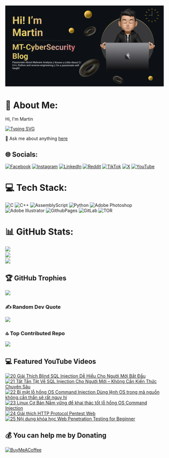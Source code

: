 

![Image Alt](https://github.com/mt-cybersecurity/mt-cybersecurity/blob/9b84bc67ed33ad8a8fd3d39479f0e7c4d507e626/2024-08-17_205915.png)
# 💫 About Me:
Hi, I'm Martin

[![Typing SVG](https://readme-typing-svg.demolab.com?font=Fira+Code&weight=700&size=43&pause=1000&repeat=true&width=1500&height=58&lines=I+write+a+personal+blog+called+MT-CyberSecurity+Blog;I'm+currently+working+at+HP+Service+Center%2C+Hanoi%2C+Vietnam;I+like+to+learn+about+malware;I+also+have+a+Youtube+channel+to+upload+random+things)](https://git.io/typing-svg)

💬 Ask me about anything <a href="https://github.com/mt-cybersecurity/mt-cybersecurity/issues">here</a>


## 🌐 Socials:
[![Facebook](https://img.shields.io/badge/Facebook-%231877F2.svg?logo=Facebook&logoColor=white)](https://facebook.com/martin.mt.official) [![Instagram](https://img.shields.io/badge/Instagram-%23E4405F.svg?logo=Instagram&logoColor=white)](https://instagram.com/iam_martinbui) [![LinkedIn](https://img.shields.io/badge/LinkedIn-%230077B5.svg?logo=linkedin&logoColor=white)](https://linkedin.com/in/martinofficial) [![Reddit](https://img.shields.io/badge/Reddit-%23FF4500.svg?logo=Reddit&logoColor=white)](https://reddit.com/user/MartinBui) [![TikTok](https://img.shields.io/badge/TikTok-%23000000.svg?logo=TikTok&logoColor=white)](https://tiktok.com/@official_martinbui) [![X](https://img.shields.io/badge/X-black.svg?logo=X&logoColor=white)](https://x.com/iam_martinbui) [![YouTube](https://img.shields.io/badge/YouTube-%23FF0000.svg?logo=YouTube&logoColor=white)](https://www.youtube.com/@MTVlog-official) 

# 💻 Tech Stack:
![C](https://img.shields.io/badge/c-%2300599C.svg?style=for-the-badge&logo=c&logoColor=white)
![C++](https://img.shields.io/badge/c++-%2300599C.svg?style=for-the-badge&logo=c%2B%2B&logoColor=white)
![AssemblyScript](https://img.shields.io/badge/assembly%20script-%23000000.svg?style=for-the-badge&logo=assemblyscript&logoColor=white)
![Python](https://img.shields.io/badge/python-3670A0?style=for-the-badge&logo=python&logoColor=ffdd54)
![Adobe Photoshop](https://img.shields.io/badge/adobe%20photoshop-%2331A8FF.svg?style=for-the-badge&logo=adobe%20photoshop&logoColor=white) ![Adobe Illustrator](https://img.shields.io/badge/adobe%20illustrator-%23FF9A00.svg?style=for-the-badge&logo=adobe%20illustrator&logoColor=white)
![GithubPages](https://img.shields.io/badge/github%20pages-121013?style=for-the-badge&logo=github&logoColor=white)
![GitLab](https://img.shields.io/badge/gitlab-%23181717.svg?style=for-the-badge&logo=gitlab&logoColor=white)
![TOR](https://img.shields.io/badge/tor-%237E4798.svg?style=for-the-badge&logo=tor-project&logoColor=white)

# 📊 GitHub Stats:
![](https://github-readme-stats.vercel.app/api?username=mt-cybersecurity&theme=dark&hide_border=false&include_all_commits=true&count_private=false)<br/>
![](https://github-readme-streak-stats.herokuapp.com/?user=mt-cybersecurity&theme=dark&hide_border=false)<br/>
![](https://github-readme-stats.vercel.app/api/top-langs/?username=mt-cybersecurity&theme=dark&hide_border=false&include_all_commits=true&count_private=false&layout=donut)

## 🏆 GitHub Trophies
![](https://github-profile-trophy.vercel.app/?username=mt-cybersecurity&theme=radical&no-frame=false&no-bg=false&margin-w=4)

### ✍️ Random Dev Quote
![](https://quotes-github-readme.vercel.app/api?type=horizontal&theme=radical)

### 🔝 Top Contributed Repo
![](https://github-contributor-stats.vercel.app/api?username=mt-cybersecurity&limit=5&theme=dark&combine_all_yearly_contributions=true)

## 💻 Featured YouTube Videos

<!-- BEGIN YOUTUBE-CARDS -->
[![20   Giải Thích Blind SQL Injection Dễ Hiểu Cho Người Mới Bắt Đầu](https://ytcards.demolab.com/?id=EvV-tWNGHbM&title=20+++Gi%E1%BA%A3i+Th%C3%ADch+Blind+SQL+Injection+D%E1%BB%85+Hi%E1%BB%83u+Cho+Ng%C6%B0%E1%BB%9Di+M%E1%BB%9Bi+B%E1%BA%AFt+%C4%90%E1%BA%A7u&lang=en&timestamp=1732089570&background_color=%230d1117&title_color=%23ffffff&stats_color=%23dedede&max_title_lines=1&width=250&border_radius=5 "20   Giải Thích Blind SQL Injection Dễ Hiểu Cho Người Mới Bắt Đầu")](https://www.youtube.com/watch?v=EvV-tWNGHbM)
[![21   Tất Tần Tật Về SQL Injection Cho Người Mới – Không Cần Kiến Thức Chuyên Sâu](https://ytcards.demolab.com/?id=sIOndimrrys&title=21+++T%E1%BA%A5t+T%E1%BA%A7n+T%E1%BA%ADt+V%E1%BB%81+SQL+Injection+Cho+Ng%C6%B0%E1%BB%9Di+M%E1%BB%9Bi+%E2%80%93+Kh%C3%B4ng+C%E1%BA%A7n+Ki%E1%BA%BFn+Th%E1%BB%A9c+Chuy%C3%AAn+S%C3%A2u&lang=en&timestamp=1732089550&background_color=%230d1117&title_color=%23ffffff&stats_color=%23dedede&max_title_lines=1&width=250&border_radius=5 "21   Tất Tần Tật Về SQL Injection Cho Người Mới – Không Cần Kiến Thức Chuyên Sâu")](https://www.youtube.com/watch?v=sIOndimrrys)
[![22   Bí mật lỗ hổng OS Command Injection   Dùng lệnh OS trong mã nguồn không cần thẩn sẽ rất nguy hi](https://ytcards.demolab.com/?id=X-zJ4DbThqo&title=22+++B%C3%AD+m%E1%BA%ADt+l%E1%BB%97+h%E1%BB%95ng+OS+Command+Injection+++D%C3%B9ng+l%E1%BB%87nh+OS+trong+m%C3%A3+ngu%E1%BB%93n+kh%C3%B4ng+c%E1%BA%A7n+th%E1%BA%A9n+s%E1%BA%BD+r%E1%BA%A5t+nguy+hi&lang=en&timestamp=1732089523&background_color=%230d1117&title_color=%23ffffff&stats_color=%23dedede&max_title_lines=1&width=250&border_radius=5 "22   Bí mật lỗ hổng OS Command Injection   Dùng lệnh OS trong mã nguồn không cần thẩn sẽ rất nguy hi")](https://www.youtube.com/watch?v=X-zJ4DbThqo)
[![23   Linux Cơ Bản   Nắm vững để khai thác tốt lỗ hổng OS Command Injection](https://ytcards.demolab.com/?id=yF5SRZraeTE&title=23+++Linux+C%C6%A1+B%E1%BA%A3n+++N%E1%BA%AFm+v%E1%BB%AFng+%C4%91%E1%BB%83+khai+th%C3%A1c+t%E1%BB%91t+l%E1%BB%97+h%E1%BB%95ng+OS+Command+Injection&lang=en&timestamp=1732089493&background_color=%230d1117&title_color=%23ffffff&stats_color=%23dedede&max_title_lines=1&width=250&border_radius=5 "23   Linux Cơ Bản   Nắm vững để khai thác tốt lỗ hổng OS Command Injection")](https://www.youtube.com/watch?v=yF5SRZraeTE)
[![24   Giải thích HTTP Protocol   Pentest Web](https://ytcards.demolab.com/?id=Gxj8THCbNkc&title=24+++Gi%E1%BA%A3i+th%C3%ADch+HTTP+Protocol+++Pentest+Web&lang=en&timestamp=1732087468&background_color=%230d1117&title_color=%23ffffff&stats_color=%23dedede&max_title_lines=1&width=250&border_radius=5 "24   Giải thích HTTP Protocol   Pentest Web")](https://www.youtube.com/watch?v=Gxj8THCbNkc)
[![25   Nội dung khóa học Web Penetration Testing for Beginner](https://ytcards.demolab.com/?id=zPIx7xaRmiA&title=25+++N%E1%BB%99i+dung+kh%C3%B3a+h%E1%BB%8Dc+Web+Penetration+Testing+for+Beginner&lang=en&timestamp=1732087433&background_color=%230d1117&title_color=%23ffffff&stats_color=%23dedede&max_title_lines=1&width=250&border_radius=5 "25   Nội dung khóa học Web Penetration Testing for Beginner")](https://www.youtube.com/watch?v=zPIx7xaRmiA)
<!-- END YOUTUBE-CARDS -->


  
  ## 💰 You can help me by Donating
  [![BuyMeACoffee](https://img.shields.io/badge/Buy%20Me%20a%20Coffee-ffdd00?style=for-the-badge&logo=buy-me-a-coffee&logoColor=black)](https://buymeacoffee.com/mtcybersecurity)
  
<!-- Proudly created with GPRM ( https://gprm.itsvg.in ) -->
